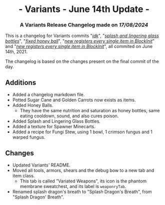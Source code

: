 # <div style="text-align: center;">- Variants - June 14th Update -</div>
### <div style="text-align: center;">A Variants Release Changelog made on *17/08/2024*</div>
This is a changelog for Variants commits "[*idk*](https://github.com/Fabricio20106/Variants/commit/212323e16a4589a5ba778f887fb8380223b12da5)", "[*splash and lingering glass bottles*](https://github.com/Fabricio20106/Variants/commit/765890946c8b7a49cc002d52923fac6873ad1523)", "[*fixed honey ball*](https://github.com/Fabricio20106/Variants/commit/f152865d62e291956bce0d60bbed23544cba0b34)", "[*new registers every single item in BlockInit*](https://github.com/Fabricio20106/Variants/commit/558bcce52188a99bb9a0f67ae3afb2b00455de8a)" and "[*new registers every single item in BlockInit*](https://github.com/Fabricio20106/Variants/commit/da1a3cee0e5d727afb4da9fa6b5b13e320003d16)", all commited on June 14th, 2021.

The changelog is based on the changes present on the final commit of the day.

## Additions
- Added a changelog markdown file.
- Potted Sugar Cane and Golden Carrots now exists as items.
- Added Honey Balls.
  - They have the same nutrition and saturation as honey bottles, same eating cooldown, sound, and also cures poison.
- Added Splash and Lingering Glass Bottles.
- Added a texture for Spawner Minecarts.
- Added a recipe for Fungi Stew, using 1 bowl, 1 crimson fungus and 1 warped fungus.

## Changes
- Updated Variants' README.
- Moved all tools, armors, shears and the debug bow to a new tab and item class.
  - This tab is called "Variated Weapons", its icon is the phantom membrane sweatchest, and its label is `weaponryTab`.
- Renamed splash dragon's breath to "Splash Dragon's Breath", from "Splash Dragon' Breath".
